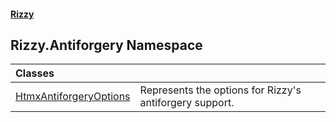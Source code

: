#### [Rizzy](index.md 'index')

## Rizzy.Antiforgery Namespace

| Classes | |
| :--- | :--- |
| [HtmxAntiforgeryOptions](Rizzy.Antiforgery.HtmxAntiforgeryOptions.md 'Rizzy.Antiforgery.HtmxAntiforgeryOptions') | Represents the options for Rizzy's antiforgery support. |
